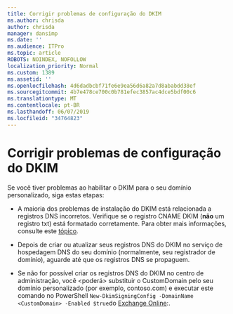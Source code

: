 ```yaml
---
title: Corrigir problemas de configuração do DKIM
ms.author: chrisda
author: chrisda
manager: dansimp
ms.date: ''
ms.audience: ITPro
ms.topic: article
ROBOTS: NOINDEX, NOFOLLOW
localization_priority: Normal
ms.custom: 1389
ms.assetid: ''
ms.openlocfilehash: 4d6dadbcbf71fe6e9ea56d6a82a7d8ababdd38ef
ms.sourcegitcommit: 4b7e478ce700c0b781efec3857ac4dce5bdf00c6
ms.translationtype: MT
ms.contentlocale: pt-BR
ms.lasthandoff: 06/07/2019
ms.locfileid: "34764823"
---
```

# <a name="fix-dkim-setup-issues"></a>Corrigir problemas de configuração do DKIM

Se você tiver problemas ao habilitar o DKIM para o seu domínio personalizado, siga estas etapas:

- A maioria dos problemas de instalação do DKIM está relacionada a registros DNS incorretos. Verifique se o registro CNAME DKIM (**não** um registro txt) está formatado corretamente. Para obter mais informações, consulte este [tópico](https://docs.microsoft.com/office365/SecurityCompliance/use-dkim-to-validate-outbound-email#what-you-need-to-do-to-manually-set-up-dkim-in-office-365).

- Depois de criar ou atualizar seus registros DNS do DKIM no serviço de hospedagem DNS do seu domínio (normalmente, seu registrador de domínio), aguarde até que os registros DNS se propaguem.

- Se não for possível criar os registros DNS do DKIM no centro de administração, você \<poderá\> substituir o CustomDomain pelo seu domínio personalizado (por exemplo, contoso.com) e executar este comando no PowerShell `New-DkimSigningConfig -DomainName <CustomDomain> -Enabled $true`do [Exchange Online](https://docs.microsoft.com/powershell/exchange/exchange-online/connect-to-exchange-online-powershell/connect-to-exchange-online-powershell):.
